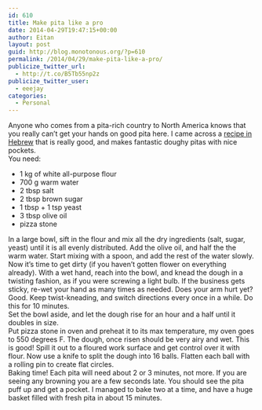 ```yaml
---
id: 610
title: Make pita like a pro
date: 2014-04-29T19:47:15+00:00
author: Eitan
layout: post
guid: http://blog.monotonous.org/?p=610
permalink: /2014/04/29/make-pita-like-a-pro/
publicize_twitter_url:
  - http://t.co/B5Tb55np2z
publicize_twitter_user:
  - eeejay
categories:
  - Personal
---
```

Anyone who comes from a pita-rich country to North America knows that you really can&#8217;t get your hands on good pita here. I came across a [recipe in Hebrew](http://www.baking.co.il/pita_bread) that is really good, and makes fantastic doughy pitas with nice pockets.  
You need:

  * 1 kg of white all-purpose flour
  * 700 g warm water
  * 2 tbsp salt
  * 2 tbsp brown sugar
  * 1 tbsp + 1 tsp yeast
  * 3 tbsp olive oil
  * pizza stone

In a large bowl, sift in the flour and mix all the dry ingredients (salt, sugar, yeast) until it is all evenly distributed. Add the olive oil, and half the the warm water. Start mixing with a spoon, and add the rest of the water slowly.  
Now it&#8217;s time to get dirty (if you haven&#8217;t gotten flower on everything already). With a wet hand, reach into the bowl, and knead the dough in a twisting fashion, as if you were screwing a light bulb. If the business gets sticky, re-wet your hand as many times as needed. Does your arm hurt yet? Good. Keep twist-kneading, and switch directions every once in a while. Do this for 10 minutes.  
Set the bowl aside, and let the dough rise for an hour and a half until it doubles in size.  
Put pizza stone in oven and preheat it to its max temperature, my oven goes to <span class="st">550 degrees F. The dough, once risen should be very airy and wet. This is good! Spill it out to a floured work surface and get control over it with flour. Now use a knife to split the dough into 16 balls. Flatten each ball with a rolling pin to create flat circles.</span>  
Baking time! Each pita will need about 2 or 3 minutes, not more. If you are seeing any browning you are a few seconds late. You should see the pita puff up and get a pocket. I managed to bake two at a time, and have a huge basket filled with fresh pita in about 15 minutes.
